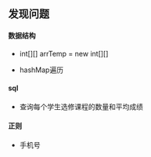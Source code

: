 ## 发现问题

#### 数据结构

* int[][] arrTemp = new int[][]  

* hashMap遍历

#### sql

* 查询每个学生选修课程的数量和平均成绩

#### 正则

* 手机号